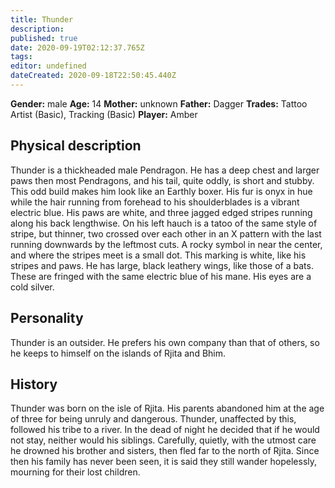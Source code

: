 ```yaml
---
title: Thunder
description: 
published: true
date: 2020-09-19T02:12:37.765Z
tags: 
editor: undefined
dateCreated: 2020-09-18T22:50:45.440Z
---
```


**Gender:** male
**Age:** 14
**Mother:** unknown
**Father:** Dagger
**Trades:** Tattoo Artist (Basic), Tracking (Basic)
**Player:** Amber

## Physical description

Thunder is a thickheaded male Pendragon. He has a deep chest and larger paws then most Pendragons, and his tail, quite oddly, is short and stubby. This odd build makes him look like an Earthly boxer. His fur is onyx in hue while the hair running from forehead to his shoulderblades is a vibrant electric blue. His paws are white, and three jagged edged stripes running along his back lengthwise. On his left hauch is a tatoo of the same style of stripe, but thinner, two crossed over each other in an X pattern with the last running downwards by the leftmost cuts. A rocky symbol in near the center, and where the stripes meet is a small dot. This marking is white, like his stripes and paws. He has large, black leathery wings, like those of a bats. These are fringed with the same electric blue of his mane. His eyes are a cold silver.

## Personality

Thunder is an outsider. He prefers his own company than that of others, so he keeps to himself on the islands of Rjita and Bhim.

## History

Thunder was born on the isle of Rjita. His parents abandoned him at the age of three for being unruly and dangerous. Thunder, unaffected by this, followed his tribe to a river. In the dead of night he decided that if he would not stay, neither would his siblings. Carefully, quietly, with the utmost care he drowned his brother and sisters, then fled far to the north of Rjita. Since then his family has never been seen, it is said they still wander hopelessly, mourning for their lost children.